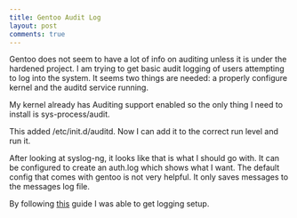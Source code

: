 ```yaml
---
title: Gentoo Audit Log
layout: post
comments: true
---
```

Gentoo does not seem to have a lot of info on auditing unless it is under the hardened project. I am trying to get basic audit logging of users attempting to log into the system. It seems two things are needed: a properly configure kernel and the auditd service running.

My kernel already has Auditing support enabled so the only thing I need to install is sys-process/audit.

This added /etc/init.d/auditd. Now I can add it to the correct run level and run it.

After looking at syslog-ng, it looks like that is what I should go with. It can be configured to create an auth.log which shows what I want. The default config that comes with gentoo is not very helpful. It only saves messages to the messages log file.

By following [this](http://www.gentoo-wiki.info/Syslog-ng) guide I was able to get logging setup.

